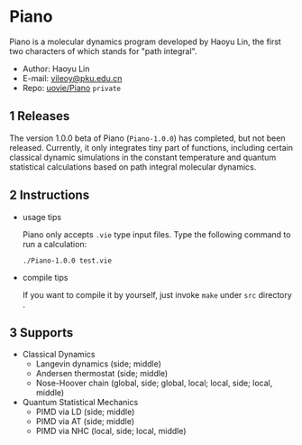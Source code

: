 # Piano

Piano is a molecular dynamics program developed by Haoyu Lin, the first two characters of which stands for "path integral".

* Author: Haoyu Lin
* E-mail: vileoy@pku.edu.cn
* Repo: [uovie/Piano](https://github.com/uovie/Piano) `private`

## 1 Releases

The version 1.0.0 beta of Piano (`Piano-1.0.0`) has completed, but not been released. Currently, it only integrates tiny part of functions, including certain classical dynamic simulations in the constant temperature and quantum statistical calculations based on path integral molecular dynamics.

## 2 Instructions

* usage tips

  Piano only accepts `.vie` type input files. Type the following command to run a calculation:

  ```shell
  ./Piano-1.0.0 test.vie
  ```

* compile tips

  If you want to compile it by yourself, just invoke `make` under `src` directory .

## 3 Supports

* Classical Dynamics
  * Langevin dynamics (side; middle)
  * Andersen thermostat (side; middle)
  * Nose-Hoover chain (global, side; global, local; local, side; local, middle)
* Quantum Statistical Mechanics
  * PIMD via LD (side; middle)
  * PIMD via AT (side; middle)
  * PIMD via NHC (local, side; local, middle)
